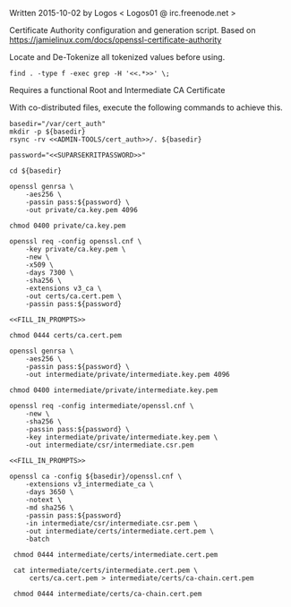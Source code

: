  Written 2015-10-02 by Logos < Logos01 @ irc.freenode.net >

 Certificate Authority configuration and generation script.
 Based on https://jamielinux.com/docs/openssl-certificate-authority

Locate and De-Tokenize all tokenized values before using.

    find . -type f -exec grep -H '<<.*>>' \;
 

 Requires a functional Root and Intermediate CA Certificate

 With co-distributed files, execute the following commands to achieve this.
 

    basedir="/var/cert_auth"
    mkdir -p ${basedir}
    rsync -rv <<ADMIN-TOOLS/cert_auth>>/. ${basedir}

    password="<<SUPARSEKRITPASSWORD>>"

    cd ${basedir}

    openssl genrsa \
        -aes256 \
        -passin pass:${password} \
        -out private/ca.key.pem 4096

    chmod 0400 private/ca.key.pem
    
    openssl req -config openssl.cnf \
        -key private/ca.key.pem \
        -new \
        -x509 \
        -days 7300 \
        -sha256 \
        -extensions v3_ca \
        -out certs/ca.cert.pem \
        -passin pass:${password}

    <<FILL_IN_PROMPTS>>

    chmod 0444 certs/ca.cert.pem

    openssl genrsa \
        -aes256 \
        -passin pass:${password} \
        -out intermediate/private/intermediate.key.pem 4096

    chmod 0400 intermediate/private/intermediate.key.pem

    openssl req -config intermediate/openssl.cnf \
        -new \
        -sha256 \
        -passin pass:${password} \
        -key intermediate/private/intermediate.key.pem \
        -out intermediate/csr/intermediate.csr.pem

    <<FILL_IN_PROMPTS>>

    openssl ca -config ${basedir}/openssl.cnf \
        -extensions v3_intermediate_ca \
        -days 3650 \
        -notext \
        -md sha256 \
        -passin pass:${password}
        -in intermediate/csr/intermediate.csr.pem \
        -out intermediate/certs/intermediate.cert.pem \
        -batch

     chmod 0444 intermediate/certs/intermediate.cert.pem

     cat intermediate/certs/intermediate.cert.pem \
         certs/ca.cert.pem > intermediate/certs/ca-chain.cert.pem

     chmod 0444 intermediate/certs/ca-chain.cert.pem
